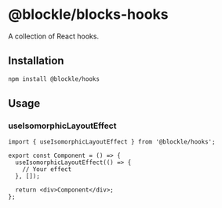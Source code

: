 # @blockle/blocks-hooks

A collection of React hooks.

## Installation

```bash
npm install @blockle/hooks
```

## Usage

### useIsomorphicLayoutEffect

```tsx
import { useIsomorphicLayoutEffect } from '@blockle/hooks';

export const Component = () => {
  useIsomorphicLayoutEffect(() => {
    // Your effect
  }, []);
  
  return <div>Component</div>;
};
```

